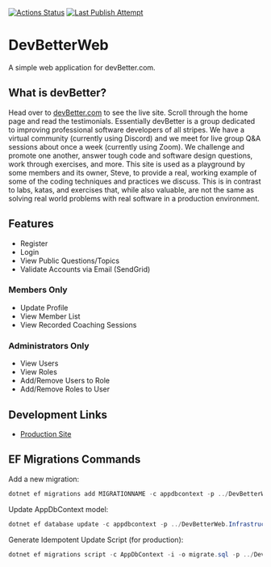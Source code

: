 [![Actions Status](https://github.com/ardalis/DevBetterWeb/workflows/.NET%20Core/badge.svg)](https://github.com/ardalis/DevBetterWeb/actions)
[![Last Publish Attempt](https://github.com/ardalis/DevBetterWeb/workflows/publish/badge.svg)](https://github.com/ardalis/DevBetterWeb/actions)

# DevBetterWeb

A simple web application for devBetter.com.

## What is devBetter?

Head over to [devBetter.com](https://devbetter.com) to see the live site. Scroll through the home page and read the testimonials. Essentially devBetter is a group dedicated to improving professional software developers of all stripes. We have a virtual community (currently using Discord) and we meet for live group Q&A sessions about once a week (currently using Zoom). We challenge and promote one another, answer tough code and software design questions, work through exercises, and more. This site is used as a playground by some members and its owner, Steve, to provide a real, working example of some of the coding techniques and practices we discuss. This is in contrast to labs, katas, and exercises that, while also valuable, are not the same as solving real world problems with real software in a production environment.

## Features

- Register
- Login
- View Public Questions/Topics
- Validate Accounts via Email (SendGrid)

### Members Only

- Update Profile
- View Member List
- View Recorded Coaching Sessions

### Administrators Only

- View Users
- View Roles
- Add/Remove Users to Role
- Add/Remove Roles to User

## Development Links

- [Production Site](https://devbetter.com/)

## EF Migrations Commands

Add a new migration:

```powershell
dotnet ef migrations add MIGRATIONNAME -c appdbcontext -p ../DevBetterWeb.Infrastructure/DevBetterWeb.Infrastructure.csproj -s DevBetterWeb.Web.csproj -o Data/Migrations
```

Update AppDbContext model:

```powershell
dotnet ef database update -c appdbcontext -p ../DevBetterWeb.Infrastructure/DevBetterWeb.Infrastructure.csproj -s DevBetterWeb.Web.csproj
```

Generate Idempotent Update Script (for production):

```powershell
dotnet ef migrations script -c AppDbContext -i -o migrate.sql -p ../DevBetterWeb.Infrastructure/DevBetterWeb.Infrastructure.csproj -s DevBetterWeb.Web.csproj
```
